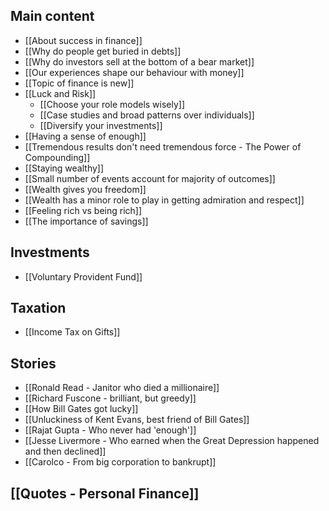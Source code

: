 ## Main content
- [[About success in finance]]
- [[Why do people get buried in debts]]
- [[Why do investors sell at the bottom of a bear market]]
- [[Our experiences shape our behaviour with money]]
- [[Topic of finance is new]]
- [[Luck and Risk]]
	- [[Choose your role models wisely]]
	- [[Case studies and broad patterns over individuals]]
	- [[Diversify your investments]]
- [[Having a sense of enough]]
- [[Tremendous results don't need tremendous force - The Power of Compounding]]
- [[Staying wealthy]]
- [[Small number of events account for majority of outcomes]]
- [[Wealth gives you freedom]]
- [[Wealth has a minor role to play in getting admiration and respect]]
- [[Feeling rich vs being rich]]
- [[The importance of savings]]

## Investments
- [[Voluntary Provident Fund]]

## Taxation
- [[Income Tax on Gifts]]

## Stories
- [[Ronald Read - Janitor who died a millionaire]]
- [[Richard Fuscone - brilliant, but greedy]]
- [[How Bill Gates got lucky]]
- [[Unluckiness of Kent Evans, best friend of Bill Gates]]
- [[Rajat Gupta - Who never had 'enough']]
- [[Jesse Livermore - Who earned when the Great Depression happened and then declined]]
- [[Carolco - From big corporation to bankrupt]]

## [[Quotes - Personal Finance]]
